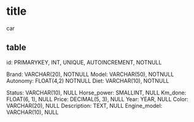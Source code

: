 # title

car

## table

id: PRIMARYKEY, INT, UNIQUE, AUTOINCREMENT, NOTNULL

Brand: VARCHAR(20), NOTNULL
Model: VARCHAR(50), NOTNULL
Autonomy: FLOAT(4,2) NOTNULL
Diet: VARCHAR(10), NOTNULL

Status: VARCHAR(10), NULL
Horse_power: SMALLINT, NULL
Km_done: FLOAT(6, 1), NULL
Price: DECIMAL(5, 3), NULL
Year: YEAR, NULL
Color: VARCHAR(20), NULL
Description: TEXT, NULL
Engine_model: VARCHAR(10), NULL